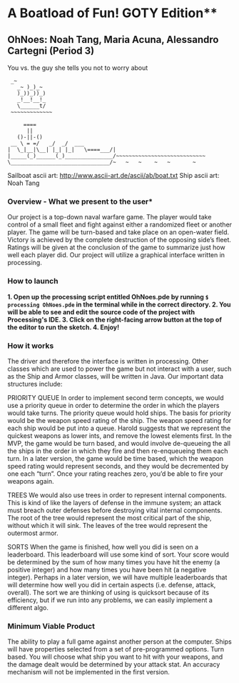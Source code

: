 # A Boatload of Fun! GOTY Edition**

## OhNoes: Noah Tang, Maria Acuna, Alessandro Cartegni (Period 3)



You vs. the guy she tells you not to worry about

 ```
  _~
    _~ )_)_~
    )_))_))_)
    _!__!__!_
    \______t/
  ~~~~~~~~~~~~~
```
```
     ====
      ||
   ()-||-()
 __ \ = =/   _/  _/  ___
|  \_|__|\__| |_| |_|   \====___/|
|_____(_)______(_)_______________/~~~~~~~~~~~~~~~~~~~~~~~~~~~~
\_______________________________/~   ~   ~    ~   ~       ~

```
Sailboat ascii art:  http://www.ascii-art.de/ascii/ab/boat.txt
Ship ascii art: Noah Tang



### Overview - What we present to the user*

Our project is a top-down naval warfare game. The player would take control of a small fleet and fight against either a randomized fleet or another player.  The game will be turn-based and take place on an open-water field. Victory is achieved by the complete destruction of the opposing side’s fleet. Ratings will be given at the conclusion of the game to summarize just how well each player did. Our project will utilize a graphical interface written in processing. 

### How to launch

**1. Open up the processing script entitled OhNoes.pde by running `$ processing OhNoes.pde` in the terminal while in the correct directory.
2. You will be able to see and edit the source code of the project with Processing's IDE.
3. Click on the right-facing arrow button at the top of the editor to run the sketch.
4. Enjoy!**

### How it works

The driver and therefore the interface is written in processing. Other classes which are used to power the game but not interact with a user, such as the Ship and Armor classes, will be written in Java. Our important data structures include:


PRIORITY QUEUE
In order to implement second term concepts, we would use a priority queue in order to determine the order in which the players would take turns.  The priority queue would hold ships.  The basis for priority would be the weapon speed rating of the ship.  The weapon speed rating for each ship would be put into a queue.  Harold suggests that we represent the quickest weapons as lower ints, and remove the lowest elements first.  In the MVP, the game would be turn based, and would involve de-queueing the all the ships in the order in which they fire and then re-enqueueing them each turn.  In a later version, the game would be time based, which the weapon speed rating would represent seconds, and they would be decremented by one each “turn”.  Once your rating reaches zero, you’d be able to fire your weapons again.

TREES
We would also use trees in order to represent internal components. This is kind of like the layers of defense in the immune system; an attack must breach outer defenses before destroying vital internal components.  The root of the tree would represent the most critical part of the ship, without which it will sink.  The leaves of the tree would represent the outermost armor.  

SORTS
When the game is finished, how well you did is seen on a leaderboard.  This leaderboard will use some kind of sort.  Your score would be determined by the sum of how many times you have hit the enemy (a positive integer) and how many times you have been hit (a negative integer).  Perhaps in a later version, we will have multiple leaderboards that will determine how well you did in certain aspects (i.e. defense, attack, overall).  The sort we are thinking of using is quicksort because of its efficiency, but if we run into any problems, we can easily implement a different algo.


### Minimum Viable Product

The ability to play a full game against another person at the computer. Ships will have properties selected from a set of pre-programmed options.  Turn based.  You will choose what ship you want to hit with your weapons, and the damage dealt would be determined by your attack stat.  An accuracy mechanism will not be implemented in the first version.


